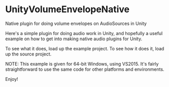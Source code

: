 # UnityVolumeEnvelopeNative
Native plugin for doing volume envelopes on AudioSources in Unity

Here's a simple plugin for doing audio work in Unity, and hopefully a useful example on how to get into making native audio plugins for Unity.

To see what it does, load up the example project. To see how it does it, load up the source project.

NOTE: This example is given for 64-bit Windows, using VS2015. It's fairly straightforward to use the same code for other platforms and environments.

Enjoy!
